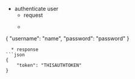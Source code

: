* authenticate user
  * request
  * ```json
{
	"username": "name",
	"password": "password"
}
```
  * response
```json
{
	"token": "THISAUTHTOKEN"
}
```
